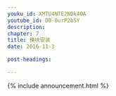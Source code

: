 ```yaml
---
youku_id: XMTU4NTE2NDk4OA
youtube_id: D0-8urP2b5Y
description: 
chapter: 7
title: 模块安装
date: 2016-11-3

post-headings:

---
```




{% include announcement.html %}